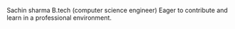 Sachin sharma
B.tech (computer science engineer)
Eager to contribute and learn in a professional environment.
